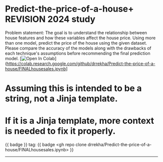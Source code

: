 # Predict-the-price-of-a-house+ REVISION 2024 study
Problem statement: The goal is to understand the relationship between house features and how these
variables affect the house price.
Using more than one model, predict the price of the house using the given dataset. Please compare the
accuracy of the models along with the drawbacks of each technique's assumptions before recommending
the final prediction model.
[![Open In Colab](https://colab.research.google.com/assets/colab-badge.svg)](https://colab.research.google.com/github/drrekha/Predict-the-price-of-a-house/FINALhousesales.ipynb]



# Assuming this is intended to be a string, not a Jinja template.
# If it is a Jinja template, more context is needed to fix it properly.
{{ badge }} tag: {{ badge <gh repo clone drrekha/Predict-the-price-of-a-house/FINALhousesales.ipynb> }}
___________________________
